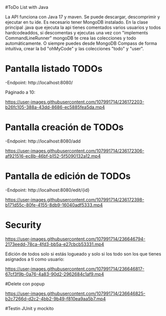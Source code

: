 #ToDo List with Java

La API funciona con Java 17 y maven. Se puede descargar, descomprimir y ejecutar en tu ide. Es necesario tener MongoDB instalado.
En la clase principal .java que ejecuta la api tienes comentados varios usuarios y todos hardcodeaddos, si descomentas y ejecutas una vez con "implements CommandLineRunner" mongoDB te crea las colecciones y todo automáticamente. O siempre puedes desde MongoDB Compass de forma intuitiva, crear la bd "ohMyCode" y las colecciones "todo" y "user".


# Pantalla listado TODOs

-Endpoint: http://localhost:8080/

Páginado a 10:

https://user-images.githubusercontent.com/107991714/236172203-b26fc105-388a-43dd-8686-ec5885fea5da.mp4


# Pantalla creación de TODOs

-Endpoint: http://localhost:8080/add

https://user-images.githubusercontent.com/107991714/236172306-af921516-ec8b-46bf-b152-5f5090132a12.mp4


# Pantalla de edición de TODOs

-Endpoint: http://localhost:8080/edit/{id}

https://user-images.githubusercontent.com/107991714/236172398-b171d55c-80fe-4155-8db9-16040adf5333.mp4

# Security

https://user-images.githubusercontent.com/107991714/236646794-2173eedd-78ca-4fd3-bb5a-e27cbcb53331.mp4

Edición de todos solo si estás logueado y solo si los todo son los que tienes asignados a ti como usuario:

https://user-images.githubusercontent.com/107991714/236646817-67cf3f9b-0a76-4a83-90d2-2962684c1af9.mp4

#Delete con popup

https://user-images.githubusercontent.com/107991714/236646825-b2c7266d-d2c2-4bb2-9b49-f810ea9aa5b7.mp4

#Testin JUnit y mockito


